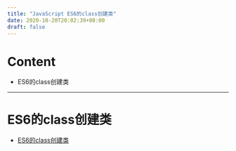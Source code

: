 ```yaml
---
title: "JavaScript ES6的class创建类"
date: 2020-10-20T20:02:39+08:00
draft: false
---
```

# Content
- ES6的class创建类
---
# ES6的class创建类
- [ES6的class创建类](https://promisesaplus.com/)
